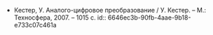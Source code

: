 - Кестер, У. Аналого-цифровое преобразование / У. Кестер. – М.: Техносфера, 2007. – 1015 с.
  id:: 6646ec3b-90fb-4aae-9b18-e733c07c461a